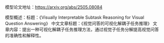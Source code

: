 模型论文地址：https://arxiv.org/abs/2505.08084

模型概述：标题：《Visually Interpretable Subtask Reasoning for Visual Question Answering》
中文文章标题：《视觉问答的可视化解耦子任务推理》
文章内容：提出一种可视化解耦子任务推理方法，通过视觉子任务分解提高视觉问答的准确性和解释性。
